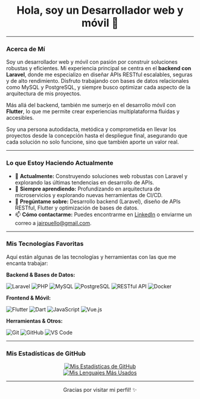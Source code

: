 <h1 align="center">Hola, soy un Desarrollador web y móvil 👋</h1>

---

### Acerca de Mí

Soy un desarrollador web y móvil con pasión por construir soluciones robustas y eficientes. Mi experiencia principal se centra en el **backend con Laravel**, donde me especializo en diseñar APIs RESTful escalables, seguras y de alto rendimiento. Disfruto trabajando con bases de datos relacionales como MySQL y PostgreSQL, y siempre busco optimizar cada aspecto de la arquitectura de mis proyectos.

Más allá del backend, también me sumerjo en el desarrollo móvil con **Flutter**, lo que me permite crear experiencias multiplataforma fluidas y accesibles.

Soy una persona autodidacta, metódica y comprometida en llevar los proyectos desde la concepción hasta el despliegue final, asegurando que cada solución no solo funcione, sino que también aporte un valor real.

---

### Lo que Estoy Haciendo Actualmente

- 🔭 **Actualmente:** Construyendo soluciones web robustas con Laravel y explorando las últimas tendencias en desarrollo de APIs.
- 🌱 **Siempre aprendiendo:** Profundizando en arquitectura de microservicios y explorando nuevas herramientas de CI/CD.
- 💬 **Pregúntame sobre:** Desarrollo backend (Laravel), diseño de APIs RESTful, Flutter y optimización de bases de datos.
- 📫 **Cómo contactarme:** Puedes encontrarme en [LinkedIn](https://www.linkedin.com/in/jair-puello-puello) o enviarme un correo a [jairpuello@gmail.com](mailto:jairpuello@gmail.com).


---

### Mis Tecnologías Favoritas

Aquí están algunas de las tecnologías y herramientas con las que me encanta trabajar:

**Backend & Bases de Datos:**

![Laravel](https://img.shields.io/badge/Laravel-FF2D20?style=for-the-badge&logo=laravel&logoColor=white)
![PHP](https://img.shields.io/badge/PHP-777BB4?style=for-the-badge&logo=php&logoColor=white)
![MySQL](https://img.shields.io/badge/MySQL-4479A1?style=for-the-badge&logo=mysql&logoColor=white)
![PostgreSQL](https://img.shields.io/badge/PostgreSQL-316192?style=for-the-badge&logo=postgresql&logoColor=white)
![RESTful API](https://img.shields.io/badge/RESTful_API-00599C?style=for-the-badge&logo=rest&logoColor=white)
![Docker](https://img.shields.io/badge/Docker-2496ED?style=for-the-badge&logo=docker&logoColor=white)

**Frontend & Móvil:**

![Flutter](https://img.shields.io/badge/Flutter-02569B?style=for-the-badge&logo=flutter&logoColor=white)
![Dart](https://img.shields.io/badge/Dart-0175C2?style=for-the-badge&logo=dart&logoColor=white)
![JavaScript](https://img.shields.io/badge/JavaScript-F7DF1E?style=for-the-badge&logo=javascript&logoColor=black)
![Vue.js](https://img.shields.io/badge/Vue.js-4FC08D?style=for-the-badge&logo=vue.js&logoColor=white)

**Herramientas & Otros:**

![Git](https://img.shields.io/badge/Git-F05032?style=for-the-badge&logo=git&logoColor=white)
![GitHub](https://img.shields.io/badge/GitHub-181717?style=for-the-badge&logo=github&logoColor=white)
![VS Code](https://img.shields.io/badge/VS_Code-007ACC?style=for-the-badge&logo=visual-studio-code&logoColor=white)

---

### Mis Estadísticas de GitHub

<p align="center">
    <a href="https://github.com/anuraghazra/github-readme-stats">
        <img src="https://github-readme-stats.vercel.app/api?username=jairpuello&show_icons=true&theme=nord&count_private=true&hide=contribs,prs" alt="Mis Estadísticas de GitHub" />
    </a>
    <br/>
    <a href="https://github.com/anuraghazra/github-readme-stats">
        <img src="https://github-readme-stats.vercel.app/api/top-langs/?username=jairpuello&layout=compact&theme=nord&hide=html,css" alt="Mis Lenguajes Más Usados" />
    </a>
</p>

---

<p align="center">
    Gracias por visitar mi perfil! ✨
</p>
